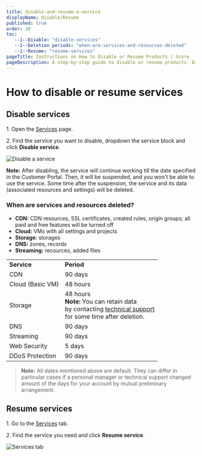 ```yaml
---
title: disable-and-resume-a-service
displayName: Disable/Resume
published: true
order: 20
toc:
   --1--Disable: "disable-services"
   --2--Deletion periods: "when-are-services-and-resources-deleted"
   --1--Resume: "resume-services"
pageTitle: Instructions on How to Disable or Resume Products | Gcore
pageDescription: A step-by-step guide to disable or resume products. Disabling deletes certain resources and settings after a set period.
---
```

# How to disable or resume services
  
## Disable services

1\. Open the <a href="https://accounts.gcore.com/billing/services" target="_blank">Services</a> page.

2\. Find the service you want to disable, dropdown the service block and click **Disable service**.

<img src="https://assets.gcore.pro/docs/account-settings/billing/services/disable-10.png" alt="Disable a service">

**Note:** After disabling, the service will continue working till the date specified in the Customer Portal. Then, it will be suspended, and you won't be able to use the service. Some time after the suspension, the service and its data (associated resources and settings) will be deleted.

### When are services and resources deleted?

<expandable-element title="What data will be deleted"> 

- **CDN:** CDN resources, SSL certificates, created rules, origin groups; all paid and free features will be turned off
- **Cloud:** VMs with all settings and projects
- **Storage:** storages
- **DNS:** zones, records
- **Streaming:** recources, added files  

</expandable-element>  

<table>
    <tr>
        <td><b>Service</b></td>
        <td><b>Period</b></td>
    </tr>
    <tr>
        <td>CDN</td>
        <td>90 days</td>
    </tr>
    <tr>
        <td>Cloud (Basic VM)</td>
        <td>48 hours</td>
    </tr>
    <tr>
        <td>Storage</td>
        <td>48 hours<br><b>Note:</b> You can retain data<br> by contacting <a href="mailto:support@gcore.com">technical support</a><br>for some time after deletion.</td>
    </tr>
    <tr>
        <td>DNS</td>
        <td>90 days</td>
    </tr>
    <tr>
        <td>Streaming</td>
        <td>90 days</td>
    </tr>
    <tr>
        <td>Web Security</td>
        <td>5 days</td>
    </tr>
    <tr>
        <td>DDoS Protection</td>
        <td>90 days</td>
    </tr>
</table>

> **Note:** All dates mentioned above are default. They can differ in particular cases if a personal manager or technical support changed amount of the days for your account by mutual preliminary arrangement.  

## Resume services

1\.  Go to the <a href="https://accounts.gcore.com/billing/services" target="_blank">Services</a> tab.

2\.  Find the service you need and click **Resume service**.

<img src="https://assets.gcore.pro/docs/account-settings/billing/services/resume-20.png" alt="Services tab">